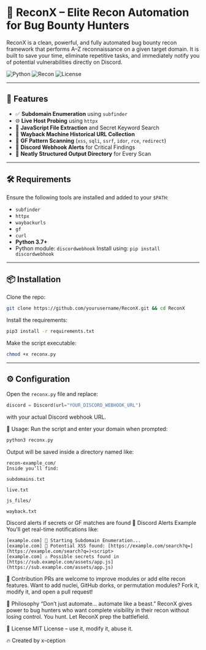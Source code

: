 # 🔎 ReconX – Elite Recon Automation for Bug Bounty Hunters

ReconX is a clean, powerful, and fully automated bug bounty recon framework that performs A–Z reconnaissance on a given target domain. It is built to save your time, eliminate repetitive tasks, and immediately notify you of potential vulnerabilities directly on Discord.

![Python](https://img.shields.io/badge/python-3.7%2B-blue?style=flat-square)
![Recon](https://img.shields.io/badge/recon-automation-critical?style=flat-square)
![License](https://img.shields.io/badge/license-MIT-success?style=flat-square)

---

## 🚀 Features

- ✅ **Subdomain Enumeration** using `subfinder`
- 🌐 **Live Host Probing** using `httpx`
- 📜 **JavaScript File Extraction** and Secret Keyword Search
- 📂 **Wayback Machine Historical URL Collection**
- 🎯 **GF Pattern Scanning** (`xss`, `sqli`, `ssrf`, `idor`, `rce`, `redirect`)
- 🔔 **Discord Webhook Alerts** for Critical Findings
- 📁 **Neatly Structured Output Directory** for Every Scan

---

## 🛠 Requirements

Ensure the following tools are installed and added to your `$PATH`:

- `subfinder`
- `httpx`
- `waybackurls`
- `gf`
- `curl`
- **Python 3.7+**
- Python module: `discordwebhook`
  Install using:
```pip install discordwebhook```


---

## 📦 Installation

Clone the repo:
```bash
git clone https://github.com/yourusername/ReconX.git && cd ReconX
```
Install the requirements:
```bash
pip3 install -r requirements.txt
```
Make the script executable:
```bash
chmod +x reconx.py
```

---

## ⚙️ Configuration

Open the `reconx.py` file and replace:

```python
discord = Discord(url="YOUR_DISCORD_WEBHOOK_URL")
```
with your actual Discord webhook URL.


🧪 Usage:
Run the script and enter your domain when prompted:
```python
python3 reconx.py
```
Output will be saved inside a directory named like:
```
recon-example_com/
Inside you’ll find:

subdomains.txt

live.txt

js_files/

wayback.txt
```
Discord alerts if secrets or GF matches are found
🤖 Discord Alerts Example
You'll get real-time notifications like:
```
[example.com] 🚀 Starting Subdomain Enumeration...
[example.com] 🎯 Potential XSS found: [https://example.com/search?q=](https://example.com/search?q=)<script>
[example.com] ⚠️ Possible secrets found in [https://sub.example.com/assets/app.js](https://sub.example.com/assets/app.js)
```
🤝 Contribution
PRs are welcome to improve modules or add elite recon features. Want to add nuclei, GitHub dorks, or permutation modules? Fork it, modify it, and open a pull request!

🧠 Philosophy
“Don’t just automate… automate like a beast.”
ReconX gives power to bug hunters who want complete visibility in their recon without losing control. You hunt. Let ReconX prep the battlefield.

📄 License
MIT License – use it, modify it, abuse it.

🔥 Created by x-ception

